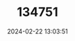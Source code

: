 ---
title: "134751"
category: "Geothelphusa nanao"
draft: false
date: 2024-02-22 13:03:51
languages:
  English: ["South Australia Crab"]
---